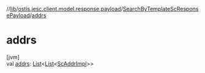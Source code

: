 //[lib](../../../index.md)/[ostis.jesc.client.model.response.payload](../index.md)/[SearchByTemplateScResponsePayload](index.md)/[addrs](addrs.md)

# addrs

[jvm]\
val [addrs](addrs.md): [List](https://kotlinlang.org/api/latest/jvm/stdlib/kotlin.collections/-list/index.html)&lt;[List](https://kotlinlang.org/api/latest/jvm/stdlib/kotlin.collections/-list/index.html)&lt;[ScAddrImpl](../../ostis.jesc.client.model.addr/-sc-addr-impl/index.md)&gt;&gt;
